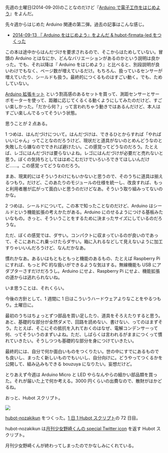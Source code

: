 先週の土曜日(2014-09-20)のことなのだけど『[Arduino で電子工作をはじめよう][asin:B00MNBJR26]』をよんだ。

先々週からはじめた Arduino 関連の第二弾。過去の記事はこんな感じ。

- [2014-09-13 『 Arduino をはじめよう』をよんだ & hubot-firmata-led をつくった][2014-09-13]

この本は途中からはんだづけを要求されるので、そこからはためしていない。冒頭の Arduino とはなにか、どんなバリエーションがあるのかという説明は良かった。でも、それ以降は『 Arduino をはじめよう』と比べると、別段説明が良いわけでもなく、ページ数が増えているだけ。もちろん、扱っているセンサーが増えていたり、シールドも扱う。最終的につくるものはすごい動く。でも、ためしていない。

[Arduino 拡張キット][asin:B008QUJALG] という割高感のあるセットを買って、測距センサーとサーボモーターを使って、距離に応じてくるくる動くようにしてみたのだけど、すごい楽しかった。「だから何？」って言われちゃう動きではあるんだけど、本人はすごい楽しんでるってそういう状態。

思うことが 2 点ある。

1 つめは、はんだづけについて。はんだづけは、できるひとからすれば「やればいいじゃん」ってことなのだろうけど、現状だと道具がないのとめんどうなのと失敗したら嫌なのでできれば避けたい。この感覚ってどうなのだろう。たとえば、レゴにはんだづけは要らないよね。レゴにはんだづけが必要だと売れないと思う。ぼくの気持ちとしてははめこむだけでいろいろできてほしいんだけど……。この感覚ってどうなのだろう。

まあ、現実的にはそういうわけにもいかないと思うので、そのうちに道具は揃えるつもり。だけど、このあたりのモジュールの仕様を統一し、改良すれば、もっと利用者層が広がって面白いと思うのだけどなあ。そういう取り組みってないのかな。

2 つめは、シールドについて。この本で知ったことなのだけど、Arduino はシールドという機能拡張の考えかたがある。Arduino にのせるようにつける基板みたいなもの。きっと、そういうことをするために決まったサイズにしているのだろうな。

ただ、ぼくの感覚では、ダサい。コンパクトに収まっているのが良いのであって、そこにあれこれ乗っけたらダサい。箱に入れるなどして見えないように加工すりゃいいんだろうけど、なんだかなあ。

慣れかなあ。あるいはもともともっと機能のあるもの、たとえば Raspberry Pi にすれば、もっと PC 的な扱いができるような気はする。無線機能も USB にアダプターさすだけだろうし。Arduino にせよ、Raspberry Pi にせよ、機能拡張の道からは逃れられないね。

いま思うことは、それくらい。

今後の方針として、1 週間に 1 日はこういうハードウェアよりなことをやるつもり。土曜日に。

最初のうちはちょっとずつ部品を買い足したり、道具をそろえたりすると思う。あと、基礎的な部分が全然ダメで、回路を読めない、書けない、ってのはまずそう。たとえば、そこにその抵抗を入れておくのはなぜ、電解コンデンサーって何、ってそういうのまずいよね。ただ、しばらくは言われるがままにつくって慣れていきたい。そうしつつも基礎的な部分を身につけていきたい。

最終的には、自分で何か面白いものをつくりたい。世の中にすでにあるものでも良いし、まったく新しいものでもいいし、自分向けに。どうやってつくるかを公開して、組み込みもできる bouzuya になりたい。妄想だけど。

とりあえず今週は Arduino Micro と LED やらなんやらの細かい部品類を買った。それが届いた上で何か考える。3000 円くらいの出費なので、散財がはかどるね。


おっと、Hubot スクリプト。

![]( http://img.f.hatena.ne.jp/images/fotolife/b/bouzuya/20140923/20140923234624.gif)

[hubot-nozakikun][gh:bouzuya/hubot-nozakikun] をつくった。[1 日 1 Hubot スクリプト][hubot-script-per-day]の 72 日目。

hubot-nozakikun は[月刊少女野崎くんの special Twitter icon](http://nozakikun.tv/special.html) を返す Hubot スクリプト。

月刊少女野崎くんが終わってしまったのでかなしみにくれている。

[asin:B008QUJALG]: http://www.amazon.co.jp/dp/B008QUJALG
[asin:B00MNBJR26]: http://www.amazon.co.jp/dp/B00MNBJR26
[2014-09-13]: http://blog.bouzuya.net/2014/09/13/
[gh:bouzuya/hubot-nozakikun]: https://github.com/bouzuya/hubot-nozakikun
[hubot-script-per-day]: http://blog.bouzuya.net/posts?tags=hubot-script-per-day
